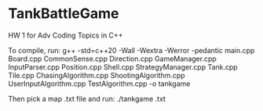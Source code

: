 # TankBattleGame
HW 1 for Adv Coding Topics in C++

To compile, run:
g++ -std=c++20 -Wall -Wextra -Werror -pedantic main.cpp Board.cpp CommonSense.cpp Direction.cpp GameManager.cpp InputParser.cpp Position.cpp Shell.cpp StrategyManager.cpp Tank.cpp Tile.cpp ChasingAlgorithm.cpp ShootingAlgorithm.cpp UserInputAlgorithm.cpp TestAlgorithm.cpp -o tankgame

Then pick a map .txt file and run:
./tankgame <filename>.txt
